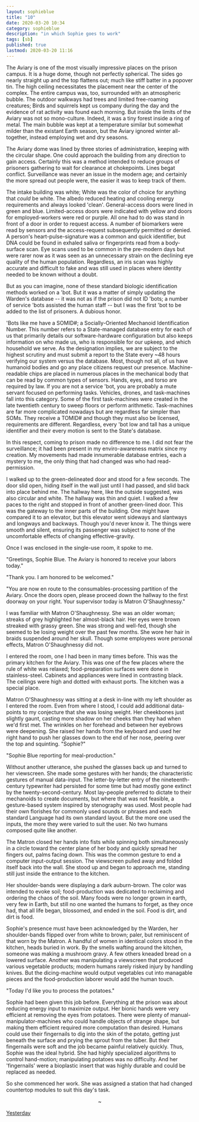 ```yaml
---
layout: sophieblue
title: "10"
date: 2020-03-20 10:34
category: sophieblue
description: "in which Sophie goes to work"
tags: [sb]
published: true
lastmod: 2020-03-20 11:16
---
```


The Aviary is one of the most visually impressive places on the prison campus. It is a huge dome, though not perfectly spherical. The sides go nearly straight up and the top flattens out; much like stiff batter in a popover tin. The high ceiling necessitates the placement near the center of the complex. The entire campus was, too, surrounded with an atmospheric bubble. The outdoor walkways had trees and limited free-roaming creatures; Birds and squirrels kept us company during the day and the evidence of rat activity was found each morning. But inside the limits of the Aviary was not so mono-culture. Indeed, it was a tiny forest inside a ring of metal. The main bubble was kept at a temperature similar but somewhat milder than the existant Earth season, but the Aviary ignored winter all-together, instead employing wet and dry seasons.

The Aviary dome was lined by three stories of administration, keeping with the circular shape. One could approach the building from any direction to gain access. Certainly this was a method intended to reduce groups of prisoners gathering to wait for clearance at chokepoints. Lines begat conflict. Surveillance was never an issue in the modern age; and certainly the more spread out people were, the easier it was to keep track of them.

The intake building was white; White was the color of choice for anything that _could_ be white. The albedo reduced heating and cooling energy requirements and always looked 'clean'. General-access doors were lined in green and blue. Limited-access doors were indicated with yellow and doors for employed-workers were red or purple. All one had to do was stand in front of a door in order to request access. A number of biomarkers were read by sensors and the access-request subsequently permitted or denied. A person's heart-pulse-signature was a common and quick identifier, but DNA could be found in exhaled saliva or fingerprints read from a body-surface scan. Eye scans used to be common in the pre-modern days but were rarer now as it was seen as an unnecessary strain on the declining eye quality of the human population. Regardless, an iris scan was highly accurate and difficult to fake and was still used in places where identity needed to be known without a doubt.

But as you can imagine, none of these standard biologic identification methods worked on a 'bot. But it was a matter of simply updating the Warden's database -- it was not as if the prison did not ID 'bots; a number of service 'bots assisted the human staff -- but I was the first 'bot to be added to the list of prisoners. A dubious honor.

'Bots like me have a SOMID#; a Socially-Oriented Mechanoid Identification Number. This number refers to a State-managed database entry for each of us that primarily details our software-hardware configuration but also keeps information on who made us, who is responsible for our upkeep, and which household we serve. As the designation implies, we are subject to the highest scrutiny and must submit a report to the State every ~48 hours verifying our system versus the database. Most, though not all, of us have humanoid bodies and go any place citizens request our presence. Machine-readable chips are placed in numerous places in the mechanical body that can be read by common types of sensors. Hands, eyes, and torso are required by law. If you are not a service 'bot, you are probably a mute servant focused on performing tasks. Vehicles, drones, and task-machines fall into this category. Some of the first task-machines were created in the late twentieth century to sweep floors or perform arithmetic. Task-machines are far more complicated nowadays but are regardless far simpler than SOMs. They receive a TOMID# and though they must also be licensed, requirements are different. Regardless, every 'bot low and tall has a unique identifier and their every motion is sent to the State's database.

In this respect, coming to prison made no difference to me. I did not fear the surveillance; it had been present in my enviro-awareness matrix since my creation. My movements had made innumerable database entries, each a mystery to me, the only thing that had changed was who had read-permission.

I walked up to the green-delineated door and stood for a few seconds. The door slid open, hiding itself in the wall just until I had passed, and slid back into place behind me. The hallway here, like the outside suggested, was also circular and white. The hallway was thin and quiet. I walked a few paces to the right and stopped in front of another green-lined door. This was the gateway to the inner parts of the building. One might have compared it to an elevator, but this elevator went sideways and slantways and longways and backways. Though you'd never know it. The things were smooth and silent, ensuring its passenger was subject to none of the uncomfortable effects of changing effective-gravity.

Once I was enclosed in the single-use room, it spoke to me.

"Greetings, Sophie Blue. The Aviary is honored to receive your labors today."

"Thank you. I am honored to be welcomed."

"You are now en route to the consumables-processing partition of the Aviary. Once the doors open, please proceed down the hallway to the first doorway on your right. Your supervisor today is Matron O'Shaughnessy."

I was familiar with Matron O'Shaughnessy. She was an older woman; streaks of grey highlighted her almost-black hair. Her eyes were brown streaked with grassy green. She was strong and well-fed, though she seemed to be losing weight over the past few months. She wore her hair in braids suspended around her skull. Though some employees wore personal effects, Matron O'Shaughnessy did not. 

I entered the room, one I had been in many times before. This was the primary kitchen for the Aviary. This was one of the few places where the rule of white was relaxed; food-preparation surfaces were done in stainless-steel. Cabinets and appliances were lined in contrasting black. The ceilings were high and dotted with exhaust ports. The kitchen was a special place.

Matron O'Shaughnessy was sitting at a desk in-line with my left shoulder as I entered the room. Even from where I stood, I could add additional data-points to my conjecture that she was losing weight. Her cheekbones just slightly gaunt, casting more shadow on her cheeks than they had when we'd first met. The wrinkles on her forehead and between her eyebrows were deepening. She raised her hands from the keyboard and used her right hand to push her glasses down to the end of her nose, peering over the top and squinting. "Sophie?"

"Sophie Blue reporting for meal-production."

Without another utterance, she pushed the glasses back up and turned to her viewscreen. She made some gestures with her hands; the characteristic gestures of manual data-input. The letter-by-letter entry of the nineteenth-century typewriter had persisted for some time but had mostly gone extinct by the twenty-second-century. Most lay-people preferred to dictate to their mechanoids to create documents, but where that was not feasible, a gesture-based system inspired by stenography was used. Most people had their own florishes for commonly used sounds or phrases and each standard Language had its own standard layout. But the more one used the inputs, the more they were varied to suit the user. No two humans composed quite like another.

The Matron closed her hands into fists while spinning both simultaneously in a circle toward the center plane of her body and quickly spread her fingers out, palms facing down. This was the common gesture to end a computer input-output session. The viewscreen pulled away and folded itself back into the wall. She stood up and began to approach me, standing still just inside the entrance to the kitchen.

Her shoulder-bands were displaying a dark auburn-brown. The color was intended to evoke soil; food-production was dedicated to reclaiming and ordering the chaos of the soil. Many foods were no longer grown in earth, very few in Earth, but still no one wanted the humans to forget, as they once had, that all life began, blossomed, and ended in the soil. Food is dirt, and dirt is food.

Sophie's presence must have been acknowledged by the Warden, her shoulder-bands flipped over from white to brown; paler, but reminiscent of that worn by the Matron. A handful of women in identical colors stood in the kitchen, heads buried in work. By the smells wafting around the kitchen, someone was making a mushroom gravy. A few others kneaded bread on a lowered surface. Another was manipulating a viewscreen that produced various vegetable products; modern humans rarely risked injury by handling knives. But the dicing-machine would output vegetables cut into managable pieces and the food-production laborer would add the human touch.

"Today I'd like you to process the potatoes." 

Sophie had been given this job before. Everything at the prison was about reducing energy input to maximize output. Her bionic hands were very efficient at removing the eyes from potatoes. There were plenty of manual-manipulator-machines who could handle objects of strange shape, but making them efficient required more computation than desired. Humans could use their fingernails to dig into the skin of the potato, getting just beneath the surface and prying the sprout from the tuber. But their fingernails were soft and the job became painful relatively quickly. Thus, Sophie was the ideal hybrid. She had highly specialized algorithms to control hand-motion; manipulating potatoes was no difficulty. And her 'fingernails' were a bioplastic insert that was highly durable and could be replaced as needed. 

So she commenced her work. She was assigned a station that had changed countertop modules to suit this day's task. 

<center>~</center>

<span class="sb-nav-prev"><a href="{{ '9' | prepend: site.baseurl }}">Yesterday</a></span>

<!--<span class="sb-nav-next"><a href="{{ '11' | prepend: site.baseurl }}">Tomorrow</a></span> -->
